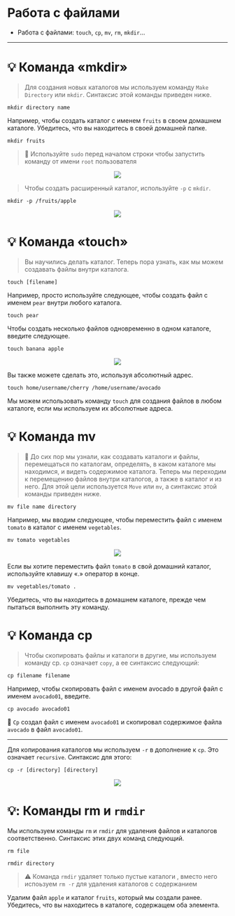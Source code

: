 # Работа с файлами
- Работа с файлами: `touch`, `cp`, `mv`, `rm`, `mkdir`...
---
# :bulb: Команда «mkdir»

> Для создания новых каталогов мы используем команду `Make Directory` или `mkdir`. Синтаксис этой команды приведен ниже.
```
mkdir directory name
```
Например, чтобы создать каталог с именем `fruits` в своем домашнем каталоге. Убедитесь, что вы находитесь в своей домашней папке.
```
mkdir fruits
```
> 🔎 Используйте `sudo` перед началом строки чтобы запустить команду от имени `root` пользователя
<p align="center">
<img src="https://media.giphy.com/media/0dMMDeMzIjZFqHxLW8/giphy.gif">
</p>

> Чтобы создать расширенный каталог, используйте `-p` с `mkdir`.
```
mkdir -p /fruits/apple
```
<p align="center">
<img src="https://media.giphy.com/media/NgMVWiuO7vFdgQWpkS/giphy.gif">
</p>

# :bulb: Команда «touch»
> Вы научились делать каталог. Теперь пора узнать, как мы можем создавать файлы внутри каталога. 
```
touch [filename]
```
Например, просто используйте следующее, чтобы создать файл с именем `pear` внутри любого каталога.
```
touch pear
```

Чтобы создать несколько файлов одновременно в одном каталоге, введите следующее.
```
touch banana apple
```
<p align="center">
<img src="https://media.giphy.com/media/tfm3RmOXMuE8EAYaH1/giphy.gif">
</p>

Вы также можете сделать это, используя абсолютный адрес.
```
touch home/username/cherry /home/username/avocado
```
Мы можем использовать команду `touch` для создания файлов в любом каталоге, если мы используем их абсолютные адреса.
# :bulb: Команда mv
> :mag_right: До сих пор мы узнали, как создавать каталоги и файлы, перемещаться по каталогам, определять, в каком каталоге мы находимся, и видеть содержимое каталога. Теперь мы переходим к перемещению файлов внутри каталогов, а также в каталог и из него. Для этой цели используется `Move` или `mv`, а синтаксис этой команды приведен ниже.
```
mv file name directory
```
Например, мы вводим следующее, чтобы переместить файл с именем `tomato` в каталог с именем `vegetables`.
```
mv tomato vegetables
```
<p align="center">
<img src="https://media.giphy.com/media/qD4uFkofexSEXSlpI2/giphy.gif">
</p>

Если вы хотите переместить файл `tomato` в свой домашний каталог, используйте клавишу «.» оператор в конце.
```
mv vegetables/tomato .
```
Убедитесь, что вы находитесь в домашнем каталоге, прежде чем пытаться выполнить эту команду.
# :bulb: Команда cp
> Чтобы скопировать файлы и каталоги в другие, мы используем команду cp. `cp` означает `copy`, а ее синтаксис следующий:
```
cp filename filename
```
Например, чтобы скопировать файл с именем avocado в другой файл с именем `avocado01`, введите.
```
cp avocado avocado01
```
:mag_right: `Cp` создал файл с именем `avocado01` и скопировал содержимое файла `avocado` в файл `avocado01`.
___
Для копирования каталогов мы используем `-r` в дополнение к `cp`. Это означает `recursive`. Синтаксис для этого:
```
cp -r [directory] [directory]
```
<p align="center">
<img src="https://media.giphy.com/media/RFqfEmZy4L35pNq6Ns/giphy.gif">
</p>

# 💡: Команды rm и `rmdir`
Мы используем команды `rm` и `rmdir` для удаления файлов и каталогов соответственно. Синтаксис этих двух команд следующий.
```
rm file
```
```
rmdir directory
```
> :warning: Команда `rmdir` удаляет только пустые каталоги , вместо него испоьзуем `rm -r` для удаления каталогов с содержанием

Удалим файл `apple` и каталог `fruits`, который мы создали ранее. Убедитесь, что вы находитесь в каталоге, содержащем оба элемента.
